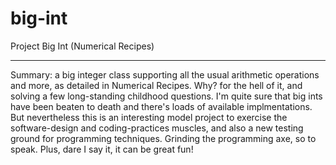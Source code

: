 # big-int
Project Big Int (Numerical Recipes)
**************************************************************************************************
Summary: a big integer class supporting all the usual arithmetic operations and more, as detailed in Numerical Recipes. Why? for the hell of it, and solving a few long-standing childhood questions. I'm quite sure that big ints have been beaten to death and there's loads of available implmentations. But nevertheless this is an interesting model project to exercise the software-design and coding-practices muscles, and also a new testing ground for programming techniques. Grinding the programming axe, so to speak. Plus, dare I say it, it can be great fun!
